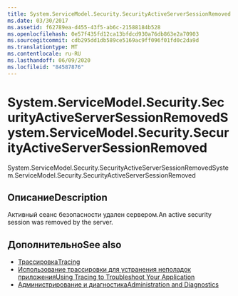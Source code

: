 ```yaml
---
title: System.ServiceModel.Security.SecurityActiveServerSessionRemoved
ms.date: 03/30/2017
ms.assetid: f62789ea-d455-43f5-ab6c-21588184b528
ms.openlocfilehash: 0e57f435fd12ca13bfdcd930a76db863e2a70903
ms.sourcegitcommit: cdb295dd1db589ce5169ac9ff096f01fd0c2da9d
ms.translationtype: MT
ms.contentlocale: ru-RU
ms.lasthandoff: 06/09/2020
ms.locfileid: "84587876"
---
```

# <a name="systemservicemodelsecuritysecurityactiveserversessionremoved"></a><span data-ttu-id="01727-102">System.ServiceModel.Security.SecurityActiveServerSessionRemoved</span><span class="sxs-lookup"><span data-stu-id="01727-102">System.ServiceModel.Security.SecurityActiveServerSessionRemoved</span></span>
<span data-ttu-id="01727-103">System.ServiceModel.Security.SecurityActiveServerSessionRemoved</span><span class="sxs-lookup"><span data-stu-id="01727-103">System.ServiceModel.Security.SecurityActiveServerSessionRemoved</span></span>  
  
## <a name="description"></a><span data-ttu-id="01727-104">Описание</span><span class="sxs-lookup"><span data-stu-id="01727-104">Description</span></span>  
 <span data-ttu-id="01727-105">Активный сеанс безопасности удален сервером.</span><span class="sxs-lookup"><span data-stu-id="01727-105">An active security session was removed by the server.</span></span>  
  
## <a name="see-also"></a><span data-ttu-id="01727-106">Дополнительно</span><span class="sxs-lookup"><span data-stu-id="01727-106">See also</span></span>

- [<span data-ttu-id="01727-107">Трассировка</span><span class="sxs-lookup"><span data-stu-id="01727-107">Tracing</span></span>](index.md)
- [<span data-ttu-id="01727-108">Использование трассировки для устранения неполадок приложения</span><span class="sxs-lookup"><span data-stu-id="01727-108">Using Tracing to Troubleshoot Your Application</span></span>](using-tracing-to-troubleshoot-your-application.md)
- [<span data-ttu-id="01727-109">Администрирование и диагностика</span><span class="sxs-lookup"><span data-stu-id="01727-109">Administration and Diagnostics</span></span>](../index.md)
